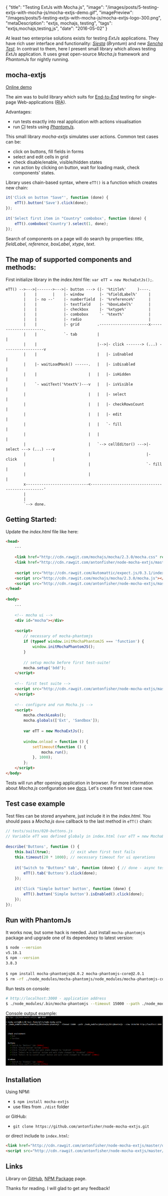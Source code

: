 {
    "title": "Testing ExtJs with Mocha.js",
    "image": "/images/posts/5-testing-extjs-with-mocha-js/mocha-extjs-demo.gif",
    "imagePreview": "/images/posts/5-testing-extjs-with-mocha-js/mocha-extjs-logo-300.png",
    "metaDescription": "extjs, mochajs, testing",
    "tags": "extjs,mochajs,testing,js",
    "date": "2016-05-02"
}

<!-- preview -->

At least two enterprise solutions exists for testing _ExtJs_ applications.
They have rich user interface and functionality:
_[Siesta](http://www.bryntum.com/products/siesta/)_ (_Bryntum_)
and new _[Sencha Test](https://www.sencha.com/products/test/)_.
In contrast to them, here I present small library which allows testing _ExtJs_ application.
It uses great open-source _Mocha.js_ framework and _PhantomJs_ for nightly running.

<!-- /preview -->


## mocha-extjs

[Online demo](http://antonfisher.com/demo/mocha-extjs/)

The aim was to build library which suits for
[End-to-End](https://www.techopedia.com/definition/7035/end-to-end-test) testing for single-page Web-applications
(<abbr title="Rich Internet Application">RIA</abbr>).

Advantages:
- run tests exactly into real application with actions visualisation
- run <abbr title="Continuous Integration">CI</abbr> tests using _[PhantomJs](http://phantomjs.org/)_.

This small library _mocha-extjs_ simulates user actions.
Common test cases can be:
- click on buttons, fill fields in forms 
- select and edit cells in grid
- check disable/enable, visible/hidden states
- run action by clicking on button, wait for loading mask, check components' states.

Library uses chain-based syntax, where `eTT()` is a function which creates new chain:
```javascript
it('Click on button "Save"', function (done) {
    eTT().button('Save').click(done);
});

it('Select first item in "Country" combobox', function (done) {
    eTT().combobox('Country').select(1, done);
});
```

Search of components on a page will do search by properties:
_title_, _fieldLabel_, _reference_, _boxLabel_, _xtype_, _text_.

## The map of supported components and methods:

First initialize library in the _index.html_ file: `var eTT = new MochaExtJs();`.

```
eTT() -->--->|------->--->|- button ---> (|- '%title%'     )----.
        |    |       |    |- window       |- '%fieldLabel%'     |
        |    |- no --'    |- numberfield  |- '%reference%'      |
        |    |            |- textfield    |- '%boxLabel%'       |
        |    |            |- checkbox     |- '%xtype%'          |
        |    |            |- combobox     `- '%text%'           |
        |    |            |- radio                              |
        |    |            |- grid        .----------------------x----------------------.
        |    |            `- tab         |                                             |
        |    |                           |-->|- click -------> (...) ------------------v
        |    |                           |   |- isEnabled                              |
        |    |- waitLoadMask() ------.   |   |- isDisabled                             |
        |    |                       |   |   |- isHidden                               |
        |    `- waitText('%text%')---v   |   |- isVisible                              |
        |                            |   |   |- select                                 |
        |                            |   |   |- checkRowsCount                         |
        |                            |   |   |- edit                                   |
        |                            |   |   `- fill                                   |
        |                            |   |                                             |
        |                            |   `--> cellEditor() --->|- select ---> (...) ---v
        |                            |                         |- click                |
        |                            |                         `- fill                 |
        |                            |                                                 |
        x----------------------------<-------------------------------------------------'
        |
        |
        `--> done.
```

## Getting Started:

Update the _index.html_ file like here:

```html
<head>
    ...

    <link href="http://cdn.rawgit.com/mochajs/mocha/2.3.0/mocha.css" rel="stylesheet"/>
    <link href="http://cdn.rawgit.com/antonfisher/node-mocha-extjs/master/dist/mocha-extjs.css" rel="stylesheet"/>

    <script src="http://cdn.rawgit.com/Automattic/expect.js/0.3.1/index.js"></script>
    <script src="http://cdn.rawgit.com/mochajs/mocha/2.3.0/mocha.js"></script>
    <script src="http://cdn.rawgit.com/antonfisher/node-mocha-extjs/master/dist/mocha-extjs.js"></script>
</head>

<body>
    ...

    <!-- mocha ui -->
    <div id="mocha"></div>

    <script>
        // necessary of mocha-phantomjs
        if (typeof window.initMochaPhantomJS === 'function') {
            window.initMochaPhantomJS();
        }
        
        // setup mocha before first test-suite!
        mocha.setup('bdd');
    </script>
    
    <!-- first test suite -->
    <script src="http://cdn.rawgit.com/antonfisher/node-mocha-extjs/master/test/suites/010-environment.js">
    </script>

    <!-- configure and run Mocha.js -->
    <script>
        mocha.checkLeaks();
        mocha.globals(['Ext', 'Sandbox']);
    
        var eTT = new MochaExtJs();
    
        window.onload = function () {
            setTimeout(function () {
                mocha.run();
            }, 1000);
        };
    </script>
</body>
```
Tests will run after opening application in browser.
For more information about _Mocha.js_ configuration see [docs](http://mochajs.org).
Let's create first test case now.

## Test case example

Test files can be stored anywhere, just include it in the _index.html_.
You should pass a _Mocha.js_ `done` callback to the last method in `eTT()` chain:

```javascript
// tests/suites/020-buttons.js
// Variable eTT was defined globaly in index.html (var eTT = new MochaExtJs())

describe('Buttons', function () {
    this.bail(true);         // exit when first test fails
    this.timeout(20 * 1000); // necessary timeout for ui operations

    it('Switch to "Buttons" tab', function (done) { // done - async tests callback
        eTT().tab('Buttons').click(done);
    });

    it('Click "Simple button" button', function (done) {
        eTT().button('Simple button').isEnabled().click(done);
    });
});
```

## Run with PhantomJs

It works now, but some hack is needed.
Just install `mocha-phantomjs` package and upgrade one of its dependency to latest version:

```bash
$ node --version
v5.10.1
$ npm --version
3.8.3

$ npm install mocha-phantomjs@4.0.2 mocha-phantomjs-core@2.0.1
$ rm -rf ./node_modules/mocha-phantomjs/node_modules/mocha-phantomjs-core
```

Run tests on console:

```bash
# http://localhost:3000 - application address
$ ./node_modules/.bin/mocha-phantomjs --timeout 15000 --path ./node_modules/.bin/phantomjs --view 1024x768 http://localhost:3000
```

Console output example:
![PhantomJs run example](/images/posts/5-testing-extjs-with-mocha-js/mocha-extjs-phantomjs.png)

## Installation

Using NPM:

- `$ npm install mocha-extjs`
- use files from `./dist` folder

or GitHub:

- `git clone https://github.com/antonfisher/node-mocha-extjs.git`

or direct include to `index.html`:

```html
<link href="http://cdn.rawgit.com/antonfisher/node-mocha-extjs/master/dist/mocha-extjs.css" rel="stylesheet"/>
<script src="http://cdn.rawgit.com/antonfisher/node-mocha-extjs/master/dist/mocha-extjs.js"></script>
```

## Links

Library on [GitHub](https://github.com/antonfisher/mocha-extjs),
[NPM Package](https://www.npmjs.com/package/mocha-extjs) page.



Thanks for reading. I will glad to get any feedback!
